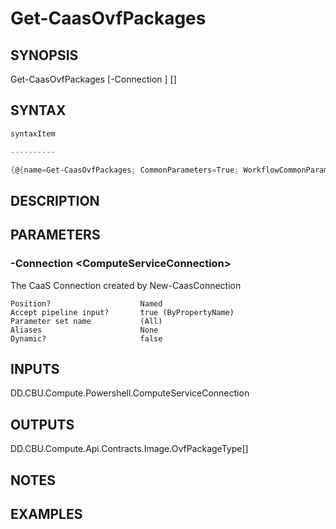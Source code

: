 ﻿Get-CaasOvfPackages
===================

## SYNOPSIS

Get-CaasOvfPackages [-Connection <ComputeServiceConnection>] [<CommonParameters>]


## SYNTAX
```powershell
syntaxItem                                                                                                     

----------                                                                                                     

{@{name=Get-CaasOvfPackages; CommonParameters=True; WorkflowCommonParameters=False; parameter=System.Object[]}}
```

## DESCRIPTION


## PARAMETERS
### -Connection &lt;ComputeServiceConnection&gt;
The CaaS Connection created by New-CaasConnection
```
Position?                    Named
Accept pipeline input?       true (ByPropertyName)
Parameter set name           (All)
Aliases                      None
Dynamic?                     false
```

## INPUTS
DD.CBU.Compute.Powershell.ComputeServiceConnection


## OUTPUTS
DD.CBU.Compute.Api.Contracts.Image.OvfPackageType[]


## NOTES


## EXAMPLES

